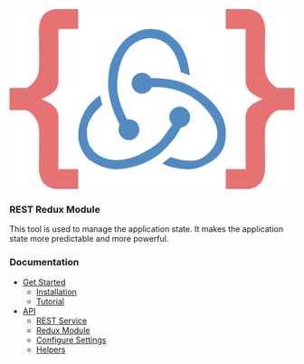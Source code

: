 ![](docs/assets/logo.png)

### REST Redux Module

This tool is used to manage the application state. It makes the application state more predictable and more powerful.

### Documentation

 - [Get Started](https://bayazetyan.gitbook.io/rest-redux-module/get-started)
    - [Installation](https://bayazetyan.gitbook.io/rest-redux-module/get-started/installation)
    - [Tutorial](https://bayazetyan.gitbook.io/rest-redux-module/get-started/tutorial)
 - [API](https://bayazetyan.gitbook.io/rest-redux-module/api)
     - [REST Service](https://bayazetyan.gitbook.io/rest-redux-module/api/rest-service)
     - [Redux Module](https://bayazetyan.gitbook.io/rest-redux-module/api/redux-module)
     - [Configure Settings](https://bayazetyan.gitbook.io/rest-redux-module/api/configure-settings)
     - [Helpers](https://bayazetyan.gitbook.io/rest-redux-module/api/helpers)
